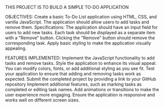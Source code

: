 THIS PROJECT IS TO BUILD A SIMPLE TO-DO APPLICATION


OBJECTIVES:
Create a basic To-Do List application using HTML, CSS, and vanilla JavaScript. The application should allow users to add tasks and remove them.
Specifications:
The application should have an input field for users to add new tasks.
Each task should be displayed as a separate item with a "Remove" button.
Clicking the "Remove" button should remove the corresponding task.
Apply basic styling to make the application visually appealing.


FEATURES IMPLEMENTED:
Implement the JavaScript functionality to add tasks and remove tasks.
Style the application to enhance its visual appeal. You can modify colors, fonts, or add additional styling as you see fit.
Test your application to ensure that adding and removing tasks work as expected.
Submit the completed project by providing a link to your GitHub repository
Implement additional features, such as marking tasks as completed or editing task names.
Add animations or transitions to make the user experience more engaging.
Ensure the application is responsive and works well on different screen sizes.